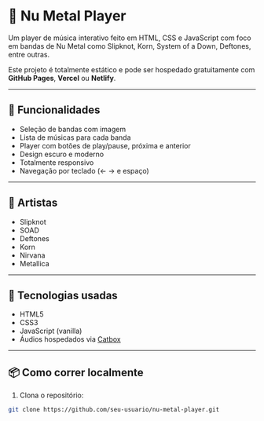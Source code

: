 # 🎸 Nu Metal Player

Um player de música interativo feito em HTML, CSS e JavaScript com foco em bandas de Nu Metal como Slipknot, Korn, System of a Down, Deftones, entre outras.

Este projeto é totalmente estático e pode ser hospedado gratuitamente com **GitHub Pages**, **Vercel** ou **Netlify**.

---

## 🚀 Funcionalidades

- Seleção de bandas com imagem
- Lista de músicas para cada banda
- Player com botões de play/pause, próxima e anterior
- Design escuro e moderno
- Totalmente responsivo
- Navegação por teclado (← → e espaço)

---

## 🎸 Artistas

- Slipknot
- SOAD
- Deftones
- Korn
- Nirvana
- Metallica

---

## 🧪 Tecnologias usadas

- HTML5
- CSS3
- JavaScript (vanilla)
- Áudios hospedados via [Catbox](https://catbox.moe)

---

## 📦 Como correr localmente

1. Clona o repositório:

```bash
git clone https://github.com/seu-usuario/nu-metal-player.git
